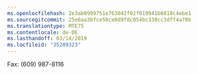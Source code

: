 ```yaml
---
ms.openlocfilehash: 2e3ab0999751e763042f02f019941b6818c4ebe1
ms.sourcegitcommit: 25e6aa3bfce58ce8d9f8c054bc338cc3dff4a78b
ms.translationtype: MTE75
ms.contentlocale: de-DE
ms.lasthandoff: 03/14/2019
ms.locfileid: "35289323"
---
```

Fax: (609) 987-8116